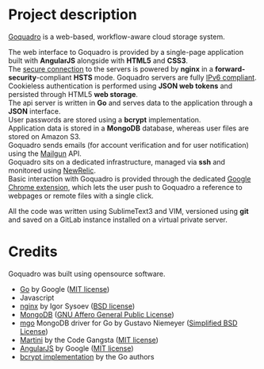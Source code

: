Project description
===================

[Goquadro][goquadro] is a web-based, workflow-aware cloud storage system.

The web interface to Goquadro is provided by a single-page application built with **AngularJS** alongside with **HTML5** and **CSS3**.  
The [secure connection][qualys-test] to the servers is powered by **nginx** in a **forward-security**-compliant **HSTS** mode. Goquadro servers are fully [IPv6 compliant](http://ipv6-test.com/validate.php?url=www.goquadro.com).  
Cookieless authentication is performed using **JSON web tokens** and persisted through HTML5 **web storage**.  
The api server is written in **Go** and serves data to the application through a **JSON** interface.  
User passwords are stored using a **bcrypt** implementation.  
Application data is stored in a **MongoDB** database, whereas user files are stored on Amazon S3.  
Goquadro sends emails (for account verification and for user notification) using the [Mailgun][mailgun] API.  
Goquadro sits on a dedicated infrastructure, managed via **ssh** and monitored using [NewRelic](http://newrelic.com).  
Basic interaction with Goquadro is provided through the dedicated [Google Chrome extension](http://bit.ly/gqchromeext), which lets the user push to Goquadro a reference to webpages or remote files with a single click.

All the code was written using SublimeText3 and VIM, versioned using **git** and saved on a GitLab instance installed on a virtual private server.


Credits
=======

Goquadro was built using opensource software.

* [Go][golang.org] by Google ([MIT license](http://golang.org/LICENSE))
* Javascript
* [nginx][nginx] by Igor Sysoev ([BSD license](http://nginx.org/LICENSE))
* [MongoDB][mongodb] ([GNU Affero General Public License](http://www.gnu.org/licenses/agpl-3.0.html))
* [mgo][mgo] MongoDB driver for Go by Gustavo Niemeyer ([Simplified BSD License](http://en.wikipedia.org/wiki/BSD_licenses#2-clause_license_.28.22Simplified_BSD_License.22_or_.22FreeBSD_License.22.29))
* [Martini][martini] by the Code Gangsta ([MIT license](https://raw.githubusercontent.com/go-martini/martini/master/LICENSE))
* [AngularJS][angularjs] by Google ([MIT license](https://raw.githubusercontent.com/angular/angular.js/master/LICENSE))
* [bcrypt implementation][go.bcrypt] by the Go authors


[goquadro]: https://www.goquadro.com "Goquadro.com"
[go-authors]: https://golang.org/AUTHORS "List of he Go authors"
[angularjs]: https://angularjs.org/ "AngularJS website"
[nginx]: http://nginx.org/ "nginx website"
[mongodb]: http://www.mongodb.org/ "mongoDB website"
[qualys-test]: https://www.ssllabs.com/ssltest/analyze.html?d=goquadro.com "Qualys SSL Labs report on https://www.goquadro.com"
[golang.org]: http://golang.org/ "Golang website"
[mgo]: http://labix.org/mgo "Rich MongoDB driver for Go"
[labix]: http://labix.org/ "Gustavo Niemeyer website"
[go.bcrypt]: http://code.google.com/p/go.crypto/bcrypt
[martini]: http://martini.codegangsta.io/ "Framework for web developing in Go"
[mailgun]: http://www.mailgun.com/ "Mailgun by Rackspace"
[codegangsta]: http://codegangsta.io/ "The Code Gangsta website"
[igorsysoev]: http://sysoev.ru/en/ "Igor Sysoev website"
